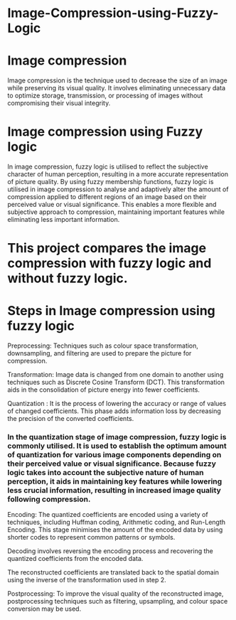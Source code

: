 # Image-Compression-using-Fuzzy-Logic

# Image compression 

Image compression is the technique used to decrease the size of an image while preserving its visual quality. It involves eliminating unnecessary data to optimize storage, transmission, or processing of images without compromising their visual integrity.

# Image compression using Fuzzy logic 

In image compression, fuzzy logic is utilised to reflect the subjective character of human perception, resulting in a more accurate representation of picture quality. By using fuzzy membership functions, fuzzy logic is utilised in image compression to analyse and adaptively alter the amount of compression applied to different regions of an image based on their perceived value or visual significance. This enables a more flexible and subjective approach to compression, maintaining important features while eliminating less important information.

# This project compares the image compression with fuzzy logic and without fuzzy logic.

# Steps in Image compression using fuzzy logic 

Preprocessing: Techniques such as colour space transformation, downsampling, and filtering are used to prepare the picture for compression.

Transformation: Image data is changed from one domain to another using techniques such as Discrete Cosine Transform (DCT). This transformation aids in the consolidation of picture energy into fewer coefficients.

Quantization : It is the process of lowering the accuracy or range of values of changed coefficients. This phase adds information loss by decreasing the precision of the converted coefficients.

### In the quantization stage of image compression, fuzzy logic is commonly utilised. It is used to establish the optimum amount of quantization for various image components depending on their perceived value or visual significance. Because fuzzy logic takes into account the subjective nature of human perception, it aids in maintaining key features while lowering less crucial information, resulting in increased image quality following compression.

Encoding: The quantized coefficients are encoded using a variety of techniques, including Huffman coding, Arithmetic coding, and Run-Length Encoding. This stage minimises the amount of the encoded data by using shorter codes to represent common patterns or symbols.

Decoding involves reversing the encoding process and recovering the quantized coefficients from the encoded data.

The reconstructed coefficients are translated back to the spatial domain using the inverse of the transformation used in step 2.

Postprocessing: To improve the visual quality of the reconstructed image, postprocessing techniques such as filtering, upsampling, and colour space conversion may be used.
